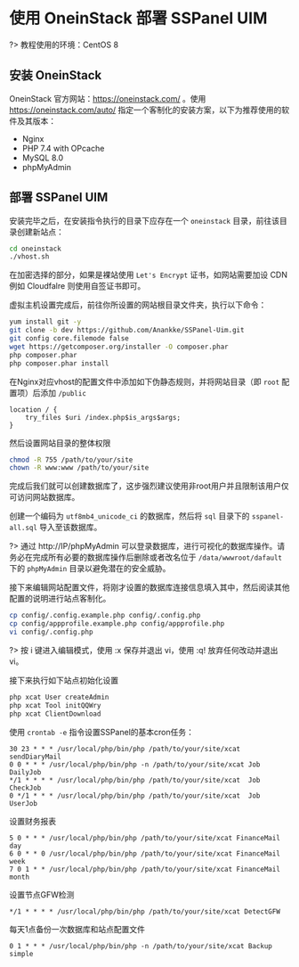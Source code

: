 # 使用 OneinStack 部署 SSPanel UIM

?> 教程使用的环境：CentOS 8

## 安装 OneinStack

OneinStack 官方网站：https://oneinstack.com/ 。使用 https://oneinstack.com/auto/ 指定一个客制化的安装方案，以下为推荐使用的软件及其版本：

- Nginx
- PHP 7.4 with OPcache
- MySQL 8.0
- phpMyAdmin

## 部署 SSPanel UIM

安装完毕之后，在安装指令执行的目录下应存在一个 `oneinstack` 目录，前往该目录创建新站点：

```bash
cd oneinstack
./vhost.sh
```

在加密选择的部分，如果是裸站使用 `Let's Encrypt` 证书，如网站需要加设 CDN 例如 Cloudfalre 则使用自签证书即可。

虚拟主机设置完成后，前往你所设置的网站根目录文件夹，执行以下命令：

```bash
yum install git -y
git clone -b dev https://github.com/Anankke/SSPanel-Uim.git
git config core.filemode false
wget https://getcomposer.org/installer -O composer.phar
php composer.phar
php composer.phar install
```

在Nginx对应vhost的配置文件中添加如下伪静态规则，并将网站目录（即 `root` 配置项）后添加 `/public`

```
location / {
    try_files $uri /index.php$is_args$args;
}
```

然后设置网站目录的整体权限

```bash
chmod -R 755 /path/to/your/site
chown -R www:www /path/to/your/site
```

完成后我们就可以创建数据库了，这步强烈建议使用非root用户并且限制该用户仅可访问网站数据库。

创建一个编码为 `utf8mb4_unicode_ci` 的数据库，然后将 `sql` 目录下的 `sspanel-all.sql` 导入至该数据库。

?> 通过 http://IP/phpMyAdmin 可以登录数据库，进行可视化的数据库操作。请务必在完成所有必要的数据库操作后删除或者改名位于 `/data/wwwroot/dafault` 下的 `phpMyAdmin` 目录以避免潜在的安全威胁。

接下来编辑网站配置文件，将刚才设置的数据库连接信息填入其中，然后阅读其他配置的说明进行站点客制化。

```bash
cp config/.config.example.php config/.config.php
cp config/appprofile.example.php config/appprofile.php
vi config/.config.php
```

?> 按 i 键进入编辑模式，使用 :x 保存并退出 vi，使用 :q! 放弃任何改动并退出 vi。

接下来执行如下站点初始化设置

```bash
php xcat User createAdmin
php xcat Tool initQQWry
php xcat ClientDownload
```

使用 `crontab -e` 指令设置SSPanel的基本cron任务：

```
30 23 * * * /usr/local/php/bin/php /path/to/your/site/xcat sendDiaryMail
0 0 * * * /usr/local/php/bin/php -n /path/to/your/site/xcat Job DailyJob
*/1 * * * * /usr/local/php/bin/php /path/to/your/site/xcat  Job CheckJob
0 */1 * * * /usr/local/php/bin/php /path/to/your/site/xcat  Job UserJob
```

设置财务报表

```
5 0 * * * /usr/local/php/bin/php /path/to/your/site/xcat FinanceMail day 
6 0 * * 0 /usr/local/php/bin/php /path/to/your/site/xcat FinanceMail week
7 0 1 * * /usr/local/php/bin/php /path/to/your/site/xcat FinanceMail month
```

设置节点GFW检测

```
*/1 * * * * /usr/local/php/bin/php /path/to/your/site/xcat DetectGFW
```

每天1点备份一次数据库和站点配置文件

```
0 1 * * * /usr/local/php/bin/php -n /path/to/your/site/xcat Backup simple
```
